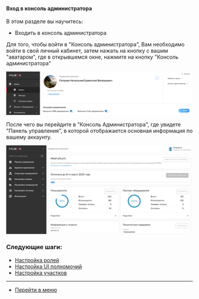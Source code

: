 #### Вход в консоль администратора
В этом разделе вы научитесь:
- Входить в консоль администратора

Для того, чтобы войти в "Консоль администратора", Вам необходимо войти в свой личный кабинет, затем нажать на кнопку с вашим "аватаром", где в открывшемся окне, нажмите на кнопку "Консоль администратора"

![howto1](/attachments/images/FAQ/ADMIN/EnterTheAdm/howtoenteradm1.png)

После чего вы перейдите в "Консоль Администратора", где увидете "Панель управления", в которой отображается основная информация по вашему аккаунту.

![howto2](/attachments/images/FAQ/ADMIN/EnterTheAdm/howtoenteradm2.png)






### Следующие шаги:
- [Настройка ролей](./Roles.md)
- [Настройка UI полномочий](./UI_Permissions.md)
- [Настройка участков](./Places.md)


____
- [Перейти в меню](http://wiki.hubex.ru)
